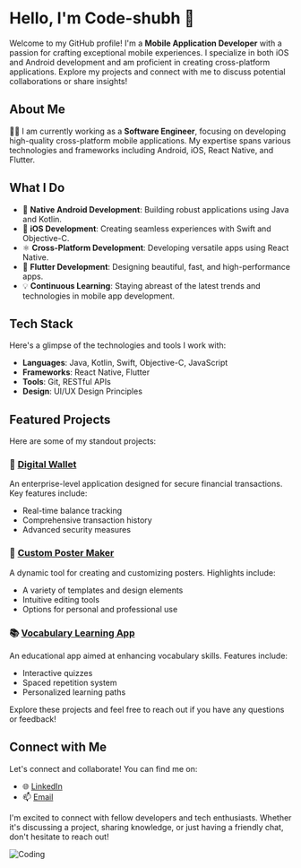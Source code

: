 # Hello, I'm Code-shubh 👋

Welcome to my GitHub profile! I'm a **Mobile Application Developer** with a passion for crafting exceptional mobile experiences. I specialize in both iOS and Android development and am proficient in creating cross-platform applications. Explore my projects and connect with me to discuss potential collaborations or share insights!

## About Me

👨‍💻 I am currently working as a **Software Engineer**, focusing on developing high-quality cross-platform mobile applications. My expertise spans various technologies and frameworks including Android, iOS, React Native, and Flutter.

## What I Do

- 📱 **Native Android Development**: Building robust applications using Java and Kotlin.
- 🍏 **iOS Development**: Creating seamless experiences with Swift and Objective-C.
- ⚛️ **Cross-Platform Development**: Developing versatile apps using React Native.
- 🚀 **Flutter Development**: Designing beautiful, fast, and high-performance apps.
- 💡 **Continuous Learning**: Staying abreast of the latest trends and technologies in mobile app development.

## Tech Stack

Here's a glimpse of the technologies and tools I work with:

- **Languages**: Java, Kotlin, Swift, Objective-C, JavaScript
- **Frameworks**: React Native, Flutter
- **Tools**: Git, RESTful APIs
- **Design**: UI/UX Design Principles

## Featured Projects

Here are some of my standout projects:

### 🏦 [Digital Wallet](#)
An enterprise-level application designed for secure financial transactions. Key features include:
- Real-time balance tracking
- Comprehensive transaction history
- Advanced security measures

### 🎨 [Custom Poster Maker](#)
A dynamic tool for creating and customizing posters. Highlights include:
- A variety of templates and design elements
- Intuitive editing tools
- Options for personal and professional use

### 📚 [Vocabulary Learning App](#)
An educational app aimed at enhancing vocabulary skills. Features include:
- Interactive quizzes
- Spaced repetition system
- Personalized learning paths

Explore these projects and feel free to reach out if you have any questions or feedback!

## Connect with Me

Let's connect and collaborate! You can find me on:

- 🌐 [LinkedIn](https://www.linkedin.com/in/shubham-singh-503589203)
- 📫 [Email](mailto:Shubhamsingh00222.ss@gmail.com)

I'm excited to connect with fellow developers and tech enthusiasts. Whether it's discussing a project, sharing knowledge, or just having a friendly chat, don't hesitate to reach out!

![Coding]([https://media.giphy.com/media/code-programming-php-html-13WPqIzzl4yUmk/giphy.gif](https://i.giphy.com/media/v1.Y2lkPTc5MGI3NjExZDZpcGdicXhzdjY0emR2ZDA4dHdwZnpzbHF6bHNmZnoxM2l6aWk2diZlcD12MV9pbnRlcm5hbF9naWZfYnlfaWQmY3Q9Zw/QVrgTQpLDUnweqtIlH/giphy.gif))
